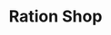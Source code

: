 ---
title: "Ration Shop"
url: /kodungallur/ration-shop-kottapuram-muzris-project-walkway/
shop: convenience
---
